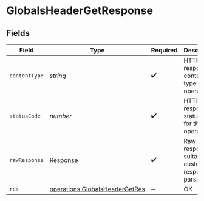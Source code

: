 # GlobalsHeaderGetResponse


## Fields

| Field                                                                                   | Type                                                                                    | Required                                                                                | Description                                                                             |
| --------------------------------------------------------------------------------------- | --------------------------------------------------------------------------------------- | --------------------------------------------------------------------------------------- | --------------------------------------------------------------------------------------- |
| `contentType`                                                                           | *string*                                                                                | :heavy_check_mark:                                                                      | HTTP response content type for this operation                                           |
| `statusCode`                                                                            | *number*                                                                                | :heavy_check_mark:                                                                      | HTTP response status code for this operation                                            |
| `rawResponse`                                                                           | [Response](https://developer.mozilla.org/en-US/docs/Web/API/Response)                   | :heavy_check_mark:                                                                      | Raw HTTP response; suitable for custom response parsing                                 |
| `res`                                                                                   | [operations.GlobalsHeaderGetRes](../../../sdk/models/operations/globalsheadergetres.md) | :heavy_minus_sign:                                                                      | OK                                                                                      |